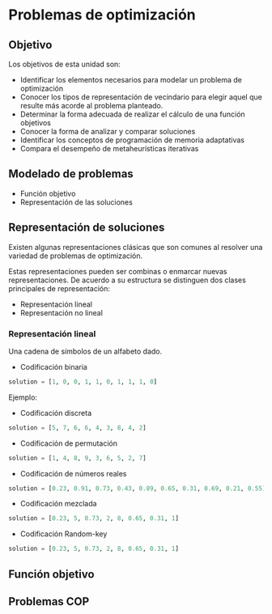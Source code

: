 # Problemas de optimización

## Objetivo

Los objetivos de esta unidad son:
- Identificar los elementos necesarios para modelar un problema de optimización
- Conocer los tipos de representación de vecindario para elegir aquel que resulte más acorde al problema planteado.
- Determinar la forma adecuada de realizar el cálculo de una función objetivos
- Conocer la forma de analizar y comparar soluciones 
- Identificar los conceptos de programación de memoria adaptativas
- Compara el desempeño de metaheurísticas iterativas

## Modelado de problemas

- Función objetivo
- Representación de las soluciones

## Representación de soluciones

Existen algunas representaciones clásicas que son comunes al resolver una variedad de problemas de optimización.

Estas representaciones pueden ser combinas o enmarcar nuevas representaciones. De acuerdo a su estructura se distinguen dos clases principales de representación:

- Representación lineal
- Representación no lineal

### Representación lineal

Una cadena de símbolos de un alfabeto dado.

- Codificación binaria

```python
solution = [1, 0, 0, 1, 1, 0, 1, 1, 1, 0]
```

Ejemplo: 
- Codificación discreta
```python
solution = [5, 7, 6, 6, 4, 3, 8, 4, 2]
```

- Codificación de permutación
```python
solution = [1, 4, 8, 9, 3, 6, 5, 2, 7]
```

- Codificación de números reales
```python
solution = [0.23, 0.91, 0.73, 0.43, 0.89, 0.65, 0.31, 0.69, 0.21, 0.55]
```

- Codificación mezclada
```python
solution = [0.23, 5, 0.73, 2, 8, 0.65, 0.31, 1]
```

- Codificación Random-key
```python
solution = [0.23, 5, 0.73, 2, 8, 0.65, 0.31, 1]
```

## Función objetivo 




## Problemas COP




